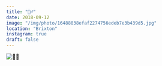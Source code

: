 ```yaml
---
title: "🧟‍♂️"
date: 2018-09-12
image: "/img/photo/16488038efaf2274756edeb7e3b439d5.jpg"
location: "Brixton"
instagram: true
draft: false
---
```


![🧟‍♂️](/img/photo/16488038efaf2274756edeb7e3b439d5.jpg)
